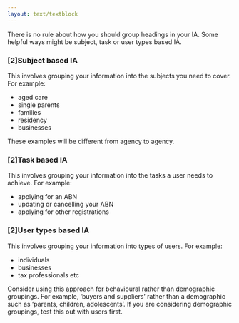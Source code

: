 ```yaml
---
layout: text/textblock
---
```


There is no rule about how you should group headings in your IA. Some helpful ways might be subject, task or user types based IA.

### [2]Subject based IA
This involves grouping your information into the subjects you need to cover. For example:
- aged care
- single parents
- families
- residency
- businesses

These examples will be different from agency to agency.

### [2]Task based IA
This involves grouping your information into the tasks a user needs to achieve. For example:
- applying for an ABN
- updating or cancelling your ABN
- applying for other registrations

### [2]User types based IA
This involves grouping your information into types of users. For example:
- individuals
- businesses
- tax professionals etc

Consider using this approach for behavioural rather than demographic groupings. For example, ‘buyers and suppliers’ rather than a demographic such as ‘parents, children, adolescents’. If you are considering demographic groupings, test this out with users first. 

